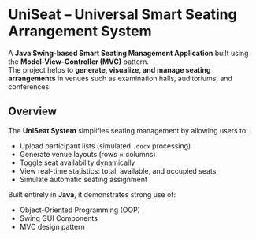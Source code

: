 #  UniSeat – Universal Smart Seating Arrangement System

A **Java Swing-based Smart Seating Management Application** built using the **Model-View-Controller (MVC)** pattern.  
The project helps to **generate, visualize, and manage seating arrangements** in venues such as examination halls, auditoriums, and conferences.



## Overview

The **UniSeat System** simplifies seating management by allowing users to:

* Upload participant lists (simulated `.docx` processing)
* Generate venue layouts (rows × columns)
* Toggle seat availability dynamically
* View real-time statistics: total, available, and occupied seats
* Simulate automatic seating assignment

Built entirely in **Java**, it demonstrates strong use of:
* Object-Oriented Programming (OOP)
* Swing GUI Components
* MVC design pattern


